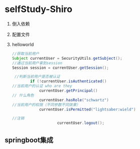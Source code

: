 # selfStudy-Shiro

1. 倒入依赖

2. 配置文件

3. helloworld

   ```java
   //获取当前用户
   Subject currentUser = SecurityUtils.getSubject();
   //通过当前用户拿到session
   Session session = currentUser.getSession();
   
    //判断当前用户是否被认证
           if (!currentUser.isAuthenticated()
   //当前用户的认证 who are they
               currentUser.getPrincipal()
   // 什么角色
               currentUser.hasRole("schwartz")
   //当前用户的权限（不同参数不同效果）
               currentUser.isPermitted("lightsaber:wield")
   
   //注销
                       currentUser.logout();
   
   ```



## springboot集成



